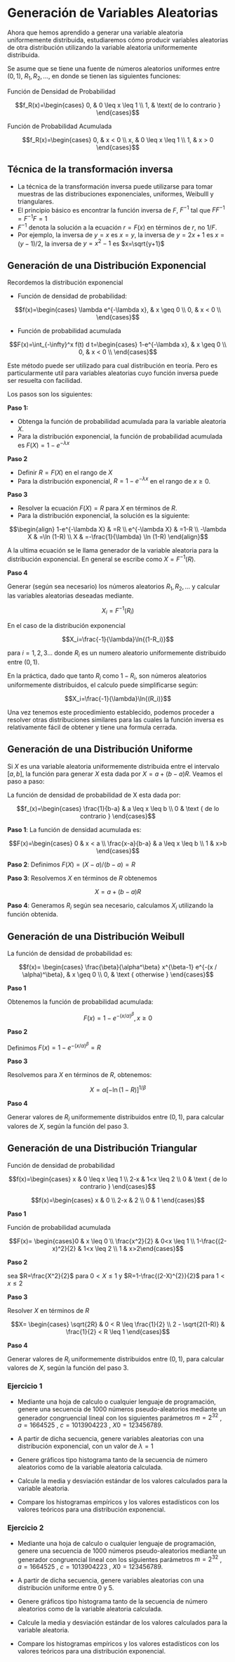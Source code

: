 # Generación de Variables Aleatorias

Ahora que hemos aprendido a generar una variable aleatoria uniformemente distribuida, estudiaremos cómo producir variables aleatorias de otra distribución utilizando la variable aleatoria uniformemente distribuida.

Se asume que se tiene una fuente de números aleatorios uniformes entre $(0,1)$, $R_1, R_2, ...$, en donde se tienen las siguientes funciones:

Función de Densidad de Probabilidad

$$f_R(x)=\begin{cases}
0, & 0 \leq x \leq 1  \\
1, & \text{ de lo contrario } 
\end{cases}$$

Función de Probabilidad Acumulada

$$f_R(x)=\begin{cases}
0, & x < 0  \\
x, & 0 \leq x \leq 1  \\ 
1, & x > 0 
\end{cases}$$

## Técnica de la transformación inversa

- La técnica de la transformación inversa puede utilizarse para tomar muestras de las distribuciones exponenciales, uniformes, Weibulll y triangulares.
- El principio básico es encontrar la función inversa de $F$, $F^{-1}$ tal que $FF^{-1}=F^{-1}F=1$
- $F^{-1}$ denota la solución a la ecuación $r=F(x)$ en términos de $r$, no $1/F$. 
- Por ejemplo, la inversa de $y=x$ es $x=y$, la inversa de $y=2x+1$ es $x=(y-1)/2$, la inversa de $y=x^{2}-1$ es $x=\sqrt{y+1}$

## Generación de una Distribución Exponencial

Recordemos la distribución exponencial

- Función de densidad de probabilidad:

$$f(x)=\begin{cases}
\lambda e^{-\lambda x}, & x \geq 0  \\
0, & x < 0  \\ 
\end{cases}$$


- Función de probabilidad acumulada

$$F(x)=\int_{-\infty}^x f(t) d t=\begin{cases}
1-e^{-\lambda x}, & x \geq 0  \\
0, & x < 0  \\ 
\end{cases}$$

Este método puede ser utilizado para cual distribución en teoría. Pero es particularmente util para variables aleatorias cuyo función inversa puede ser resuelta con facilidad.

Los pasos son los siguientes:

**Paso 1:**

- Obtenga la función de probabilidad acumulada para la variable aleatoria $X$.
- Para la distribución exponencial, la función de probabilidad acumulada es $F(X)=1-e^{-\lambda x}$

**Paso 2**

- Definir $R=F(X)$ en el rango de $X$
- Para la distribución exponencial, $R=1-e^{-\lambda x}$ en el rango de $x \geqslant 0$.

**Paso 3**

- Resolver la ecuación $F(X) = R$ para $X$ en términos de $R$.
- Para la distribución exponencial, la solución es la siguiente:
  
$$\begin{align} 
1-e^{-\lambda X} & =R \\ 
e^{-\lambda X} & =1-R \\
-\lambda X & =\ln (1-R) \\
X & =-\frac{1}{\lambda} \ln (1-R)
\end{align}$$

  A la ultima ecuación se le llama generador de la variable aleatoria para la distribución exponencial. En general se escribe como $X=F^{-1}(R)$.

**Paso 4**

Generar (según sea necesario) los números aleatorios $R_1, R_2, ...$ y calcular las variables aleatorias deseadas mediante.

$$X_i=F^{-1}(R_i)$$

En el caso de la distribución exponencial

$$X_i=\frac{-1}{\lambda}\ln{(1-R_i)}$$

para $i=1,2,3...$ donde $R_i$ es un numero aleatorio uniformemente distribuido entre $(0,1)$.

En la práctica, dado que tanto $R_i$ como $1-R_i$, son números aleatorios uniformemente distribuidos, el calculo puede simplificarse según:

$$X_i=\frac{-1}{\lambda}\ln{(R_i)}$$

Una vez tenemos este procedimiento establecido, podemos proceder a resolver otras distribuciones similares para las cuales la función inversa es relativamente fácil de obtener y tiene una formula cerrada.

## Generación de una Distribución Uniforme

Si $X$ es una variable aleatoria uniformemente distribuida entre el intervalo $[a,b]$, la función para generar $X$ esta dada por $X = a + (b-a)R$. Veamos el paso a paso:

La función de densidad de probabilidad de X esta dada por:

$$f_(x)=\begin{cases}
\frac{1}{b-a} & a \leq x \leq b \\
0 & \text { de lo contrario }
\end{cases}$$

**Paso 1**: La función de densidad acumulada es:

$$F(x)=\begin{cases}
0 & x < a \\
\frac{x-a}{b-a} & a \leq x \leq b \\
1 & x>b
\end{cases}$$ 

**Paso 2**: Definimos $F(X)=(X-a)/(b-a)=R$

**Paso 3**: Resolvemos $X$ en términos de $R$ obtenemos

$$X=a+(b-a)R$$

**Paso 4**: Generamos $R_i$ según sea necesario, calculamos $X_i$ utilizando la función obtenida.

## Generación de una Distribución Weibull

La función de densidad de probabilidad es:

$$f(x)= \begin{cases}
\frac{\beta}{\alpha^\beta} x^{\beta-1} e^{-(x / \alpha)^\beta}, & x \geq 0 \\ 
0, & \text { otherwise }
\end{cases}$$

**Paso 1** 

Obtenemos la función de probabilidad acumulada:

$$F(x)=1-e^{-(x / \alpha)^\beta}, x \geqslant 0$$

**Paso 2**

Definimos $F(x)=1-e^{-(x / \alpha)^\beta} = R$

**Paso 3**

Resolvemos para $X$ en términos de $R$, obtenemos:

$$X=\alpha[-\ln (1-R)]^{1 / \beta}$$

**Paso 4**

Generar valores de $R_i$ uniformemente distribuidos entre $(0,1)$, para calcular valores de $X$, según la función del paso 3.

## Generación de una Distribución Triangular

Función de densidad de probabilidad

$$f(x)=\begin{cases}
x & 0 \leq x \leq 1 \\
2-x & 1<x \leq 2 \\ 
0 & \text { de lo contrario }
\end{cases}$$

$$f(x)=\begin{cases}
x & 0 \\
2-x & 2 \\ 
0 & 1
\end{cases}$$


**Paso 1**

Función de probabilidad acumulada

$$F(x)= \begin{cases}0 & x \leq 0 \\ \frac{x^2}{2} & 0<x \leq 1 \\ 1-\frac{(2-x)^2}{2} & 1<x \leq 2 \\ 1 & x>2\end{cases}$$

**Paso 2**

sea $R=\frac{X^2}{2}$ para $0<X \leq 1$ y $R=1-\frac{(2-X)^{2}}{2}$ para $1< x\leq 2$

**Paso 3**

Resolver $X$ en términos de $R$

$$X= \begin{cases} \sqrt{2R} & 0 < R \leq \frac{1}{2} \\ 2 - \sqrt{2(1-R)} & \frac{1}{2} < R \leq 1 \end{cases}$$

**Paso 4**

Generar valores de $R_i$ uniformemente distribuidos entre $(0,1)$, para calcular valores de $X$, según la función del paso 3.

### Ejercicio 1

- Mediante una hoja de calculo o cualquier lenguaje de programación, genere una secuencia de 1000 números pseudo-aleatorios mediante un generador congruencial lineal con los siguientes parámetros $m = 2^{32}$ , $a = 1664525$ , $c = 1013904223$ , $X0 = 123456789$.

- A partir de dicha secuencia, genere variables aleatorias con una distribución exponencial, con un valor de $\lambda=1$
- Genere gráficos tipo histograma tanto de la secuencia de número aleatorios como de la variable aleatoria calculada.
- Calcule la media y desviación estándar de los valores calculados para la variable aleatoria.
- Compare los histogramas empíricos y los valores estadísticos con los valores teóricos para una distribución exponencial.


### Ejercicio 2

- Mediante una hoja de calculo o cualquier lenguaje de programación, genere una secuencia de 1000 números pseudo-aleatorios mediante un generador congruencial lineal con los siguientes parámetros $m = 2^{32}$ , $a = 1664525$ , $c = 1013904223$ , $X0 = 123456789$.

- A partir de dicha secuencia, genere variables aleatorias con una distribución uniforme entre 0 y 5.
- Genere gráficos tipo histograma tanto de la secuencia de número aleatorios como de la variable aleatoria calculada.
- Calcule la media y desviación estándar de los valores calculados para la variable aleatoria.
- Compare los histogramas empíricos y los valores estadísticos con los valores teóricos para una distribución exponencial.
